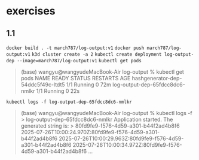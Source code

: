 # exercises

## 1.1

`docker build . -t march787/log-output:v1`
`docker push march787/log-output:v1`
`k3d cluster create -a 2`
`kubectl create deployment log-output-dep --image=march787/log-output:v1`
`kubectl get pods`

> (base) wangyu@wangyudeMacBook-Air log-output % kubectl get pods
> NAME                                 READY   STATUS    RESTARTS   AGE
> hashgenerator-dep-54ddc5f49c-ltdt5   1/1     Running   0          72m
> log-output-dep-65fdcc8dc6-nmlkr      1/1     Running   0          22s

`kubectl logs -f log-output-dep-65fdcc8dc6-nmlkr`

> (base) wangyu@wangyudeMacBook-Air log-output % kubectl logs -f > log-output-dep-65fdcc8dc6-nmlkr 
> Application started. The generated string is: > 80fd9fe9-f576-4d59-a301-b44f2ad4b8f6
> 2025-07-26T10:00:24.970Z:80fd9fe9-f576-4d59-a301-b44f2ad4b8f6
> 2025-07-26T10:00:29.963Z:80fd9fe9-f576-4d59-a301-b44f2ad4b8f6
> 2025-07-26T10:00:34.972Z:80fd9fe9-f576-4d59-a301-b44f2ad4b8f6
> ...
